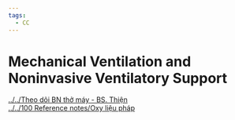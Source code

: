 ```yaml
---
tags:
  - CC
---
```

# Mechanical Ventilation and Noninvasive Ventilatory Support  
[../../Theo dõi BN thở máy - BS. Thiện](../../Theo%20d%C3%B5i%20BN%20th%E1%BB%9F%20m%C3%A1y%20-%20BS.%20Thi%E1%BB%87n.md)  
[../../100 Reference notes/Oxy liệu pháp](../../100%20Reference%20notes/Oxy%20li%E1%BB%87u%20ph%C3%A1p.md)